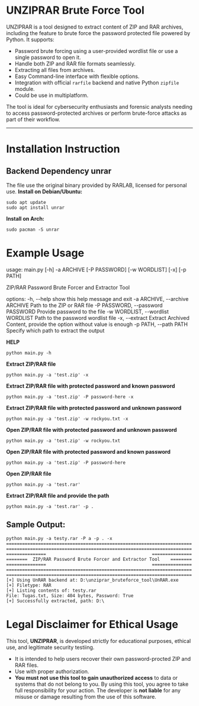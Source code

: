 # UNZIPRAR Brute Force Tool

UNZIPRAR is a tool designed to extract content of ZIP and RAR archives, including the feature to brute force the password protected file powered by Python. It supports:
- Password brute forcing using a user-provided wordlist file or use a single password to open it.
- Handle both ZIP and RAR file formats seamlessly.
- Extracting all files from archives.
- Easy Command-line interface with flexible options.
- Integration with official `rarfile` backend and native Python `zipfile` module.
- Could be use in multiplatform.

The tool is ideal for cybersecurity enthusiasts and forensic analysts needing to access password-protected archives or perform brute-force attacks as part of their workflow.

---

# Installation Instruction
## Backend Dependency unrar
The file use the original binary provided by RARLAB, licensed for personal use.
**Install on Debian/Ubuntu:**
```
sudo apt update
sudo apt install unrar
```

**Install on Arch:**
```
sudo pacman -S unrar
```

# Example Usage
usage: main.py [-h] -a ARCHIVE [-P PASSWORD] [-w WORDLIST] [-x] [-p PATH]

ZIP/RAR Password Brute Forcer and Extractor Tool

options:
  -h, --help            show this help message and exit
  -a ARCHIVE, --archive ARCHIVE
                        Path to the ZIP or RAR file
  -P PASSWORD, --password PASSWORD
                        Provide password to the file
  -w WORDLIST, --wordlist WORDLIST
                        Path to the password wordlist file
  -x, --extract         Extract Archived Content, provide the option without value is enough
  -p PATH, --path PATH  Specify which path to extract the output


**HELP**
```
python main.py -h
```

**Extract ZIP/RAR file**
```
python main.py -a 'test.zip' -x
```

**Extract ZIP/RAR file with protected password and known password**
```
python main.py -a 'test.zip' -P password-here -x
```

**Extract ZIP/RAR file with protected password and unknown password**
```
python main.py -a 'test.zip' -w rockyou.txt -x
```

**Open ZIP/RAR file with protected password and unknown password**
```
python main.py -a 'test.zip' -w rockyou.txt 
```

**Open ZIP/RAR file with protected password and known password**
```
python main.py -a 'test.zip' -P password-here
```

**Open ZIP/RAR file**
```
python main.py -a 'test.rar' 
```

**Extract ZIP/RAR file and provide the path**
```
python main.py -a 'test.rar' -p .
```

## Sample Output:
```
python main.py -a testy.rar -P a -p . -x
======================================================================
======================================================================
===============                                        ===============
========  ZIP/RAR Password Brute Forcer and Extractor Tool    ========
===============                                        ===============
======================================================================
======================================================================
[+] Using UnRAR backend at: D:\unziprar_bruteforce_tool\UnRAR.exe
[+] Filetype: RAR
[+] Listing contents of: testy.rar
File: Tugas.txt, Size: 404 bytes, Password: True
[+] Successfully extracted, path: D:\
```

# Legal Disclaimer for Ethical Usage
This tool, **UNZIPRAR**, is developed strictly for educational purposes, ethical use, and legitimate security testiing.
- It is intended to help users recover their own password-procted ZIP and RAR files.
- Use with proper authorization.
- **You must not use this tool to gain unauthorized access** to data or systems that do not belong to you.
By using this tool, you agree to take full responsibility for your action. The developer is **not liable** for any misuse or damage resulting from the use of this software.